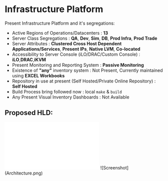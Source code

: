 # Infrastructure Platform

Present Infrastructure Platform and it's segregations:


- Active Regions of Operations/Datacenters : **13**
- Server Class Segregations : **QA**, **Dev**, **Sim**, **DB**, **Prod Infra**, **Prod Trade**
- Server Attributes : **Clustered Cross Host Dependent Applications/Services**, **Present IPs**, **Native LVM**, **Co-located**
- Accessibility to Server Console (iLO/DRAC/Custom Console) : **iLO**,**DRAC**,**iKVM**
- Present Monitoring and Reporting System : **Passive Monitoring**
- Existence of **"any"** inventory system : Not Present, Currently maintained using **EXCEL Workbooks**
- Repository in use at present (Self Hosted/Private Online Repository) : **Self Hosted**
- Build Process bring followed now : local `make` & `build`
- Any Present Visual Inventory Dashboards : Not Available


## Proposed HLD:
<embed src = "Architecture.pdf" type = "application/pdf">
![Screenshot](Architecture.png)


